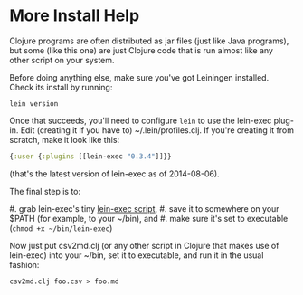 # More Install Help

Clojure programs are often distributed as jar files (just like Java
programs), but some (like this one) are just Clojure code that is run
almost like any other script on your system.

Before doing anything else, make sure you've got Leiningen installed.
Check its install by running:

    lein version

Once that succeeds, you'll need to configure `lein` to use the
lein-exec plug-in. Edit (creating it if you have to)
~/.lein/profiles.clj.  If you're creating it from scratch, make it
look like this:

~~~clojure
{:user {:plugins [[lein-exec "0.3.4"]]}}
~~~

(that's the latest version of lein-exec as of 2014-08-06).

The final step is to:

 #. grab lein-exec's tiny [lein-exec
    script](https://raw.githubusercontent.com/kumarshantanu/lein-exec/master/lein-exec),
 #. save it to somewhere on your $PATH (for example, to your ~/bin), and
 #. make sure it's set to executable (`chmod +x ~/bin/lein-exec`)

Now just put csv2md.clj (or any other script in Clojure that makes use
of lein-exec) into your ~/bin, set it to executable, and run it in the
usual fashion:

    csv2md.clj foo.csv > foo.md
